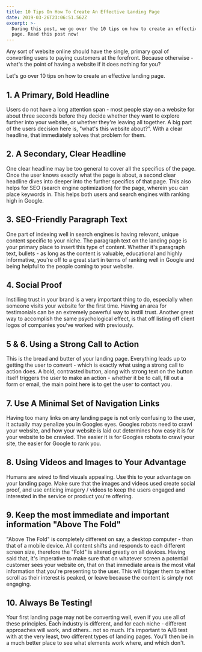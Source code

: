 ```yaml
---
title: 10 Tips On How To Create An Effective Landing Page
date: 2019-03-26T23:06:51.562Z
excerpt: >-
  During this post, we go over the 10 tips on how to create an effective landing
  page. Read this post now!
---
```

Any sort of website online should have the single, primary goal of converting users to paying customers at the forefront. Because otherwise - what's the point of having a website if it does<!--more--> nothing for you?

Let's go over 10 tips on how to create an effective landing page.
<h2>1. A Primary, Bold Headline</h2>

Users do not have a long attention span - most people stay on a website for about three seconds before they decide whether they want to explore further into your website, or whether they're leaving all together. A big part of the users decision here is, "what's this website about?". With a clear headline, that immediately solves that problem for them.
<h2>2. A Secondary, Clear Headline</h2>

One clear headline may be too general to cover all the specifics of the page. Once the user knows exactly what the page is about, a second clear headline dives into deeper into the further specifics of that page. This also helps for SEO (search engine optimization) for the page, wherein you can place keywords in. This helps both users and search engines with ranking high in Google.
<h2>3. SEO-Friendly Paragraph Text</h2>

One part of indexing well in search engines is having relevant, unique content specific to your niche. The paragraph text on the landing page is your primary place to insert this type of content. Whether it's paragraph text, bullets - as long as the content is valuable, educational and highly informative, you're off to a great start in terms of ranking well in Google and being helpful to the people coming to your website.
<h2>4. Social Proof</h2>

Instilling trust in your brand is a very important thing to do, especially when someone visits your website for the first time. Having an area for testimonials can be an extremely powerful way to instill trust. Another great way to accomplish the same psychological effect, is that off listing off client logos of companies you've worked with previously.
<h2>5 &amp; 6. Using a Strong Call to Action</h2>

This is the bread and butter of your landing page. Everything leads up to getting the user to convert - which is exactly what using a strong call to action does. A bold, contrasted button, along with strong text on the button itself triggers the user to make an action - whether it be to call, fill out a form or email, the main point here is to get the user to contact you.
<h2>7. Use A Minimal Set of Navigation Links</h2>

Having too many links on any landing page is not only confusing to the user, it actually may penalize you in Googles eyes. Googles robots need to crawl your website, and how your website is laid out determines how easy it is for your website to be crawled. The easier it is for Googles robots to crawl your site, the easier for Google to rank you.
<h2>8. Using Videos and Images to Your Advantage</h2>

Humans are wired to find visuals appealing. Use this to your advantage on your landing page. Make sure that the images and videos used create social proof, and use enticing imagery / videos to keep the users engaged and interested in the service or product you're offering.
<h2>9. Keep the most immediate and important information "Above The Fold"</h2>

"Above The Fold" is completely different on say, a desktop computer - than that of a mobile device. All content shifts and responds to each different screen size, therefore the "Fold" is altered greatly on all devices. Having said that, it's imperative to make sure that on whatever screen a potential customer sees your website on, that on that immediate area is the most vital information that you're presenting to the user. This will trigger them to either scroll as their interest is peaked, or leave because the content is simply not engaging.
<h2>10. Always Be Testing!</h2>

Your first landing page may not be converting well, even if you use all of these principles. Each industry is different, and for each niche - different approaches will work, and others.. not so much. It's important to A/B test with at the very least, two different types of landing pages. You'll then be in a much better place to see what elements work where, and which don't.
